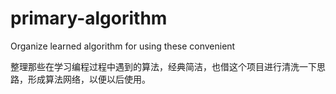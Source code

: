 # primary-algorithm
Organize learned algorithm for using these convenient
<p>整理那些在学习编程过程中遇到的算法，经典简洁，也借这个项目进行清洗一下思路，形成算法网络，以便以后使用。</p>
